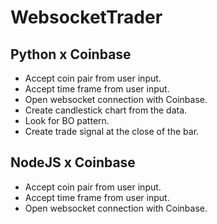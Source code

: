 # WebsocketTrader

## Python x Coinbase 

- Accept coin pair from user input.
- Accept time frame from user input.
- Open websocket connection with Coinbase.
- Create candlestick chart from the data.
- Look for BO pattern.
- Create trade signal at the close of the bar.

## NodeJS x Coinbase

- Accept coin pair from user input.
- Accept time frame from user input.
- Open websocket connection with Coinbase.
